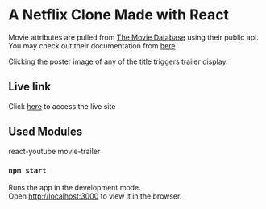# A Netflix Clone Made with React

Movie attributes are pulled from [The Movie Database](https://www.themoviedb.org) using their public api. You may check out their documentation from [here](https://developers.themoviedb.org/3/getting-started/introduction)

Clicking the poster image of any of the title triggers trailer display.

## Live link

Click [here](https://korhan-netflix-clone.herokuapp.com/) to access the live site

## Used Modules

react-youtube
movie-trailer

### `npm start`

Runs the app in the development mode.\
Open [http://localhost:3000](http://localhost:3000) to view it in the browser.
